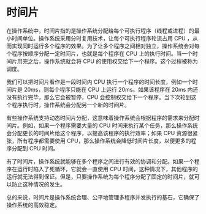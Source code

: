 # 时间片

在操作系统中，时间片指的是操作系统分配给每个可执行程序（线程或进程）的最小时间单位。操作系统采用分时复用技术，让每个可执行程序轮流占用 CPU ，从而实现同时运行多个程序的效果。为了让多个程序之间相对独立，操作系统会对每个程序按顺序分配一定时间片，也就是每个程序在 CPU 上的执行时间。当一个时间片用完之后，操作系统就会将 CPU 的使用权交给下一个程序。这个过程被称为调度。

我们可以把时间片看作是一段时间内 CPU 执行一个程序的时间长度，例如一个时间片是 20ms，则每个程序只能在 CPU 上运行 20ms。如果该程序在 20ms 内还没有执行完毕，那么它会被暂停，CPU 会控制权交给下一个程序。当下次轮到这个程序执行时，操作系统会分配另一个新的时间片。

有些操作系统支持动态时间片分配，这意味着操作系统会根据程序的需求来分配时间片。例如，如果一个程序需要大量的 CPU 时间来执行某个任务，那么操作系统会分配更长的时间片给这个程序，以提高该程序的执行效率；如果 CPU 资源很紧张，所有程序都需要使用 CPU，那么操作系统会降低时间片长度，以便更多的程序分配到 CPU 时间。

有了时间片，操作系统就能够在多个程序之间进行有效的协调和分配。如果一个程序在运行时陷入了死循环，它就会一直使用 CPU 时间，这种情况下，其他程序的运行就无法得到保证。但是，只要操作系统为每个程序分配了固定的时间片，就可以防止这种情况的发生。

总的来说，时间片是操作系统合理、公平地管理多程序并发执行的基石，它确保了操作系统的高效稳定。